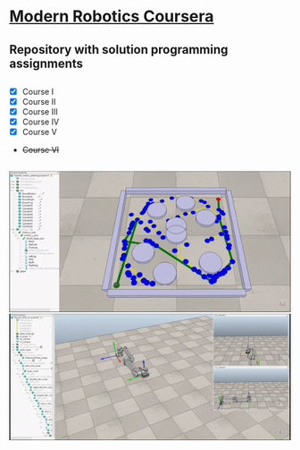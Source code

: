 # <a href="https://www.coursera.org/specializations/modernrobotics">Modern Robotics Coursera</a>
## Repository with solution programming assignments

##
- [x] Course I
- [x] Course II
- [x] Course III
- [x] Course IV
- [x] Course V
- ~~Course VI~~

## 
<img src="resource/rrt.gif">

<img src="resource/arm.gif">

